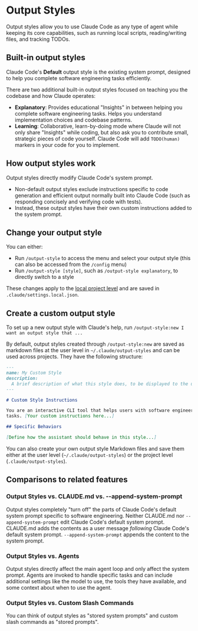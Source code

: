 # Output Styles

Output styles allow you to use Claude Code as any type of agent while keeping its core capabilities, such as running local scripts, reading/writing files, and tracking TODOs.

## Built-in output styles

Claude Code's **Default** output style is the existing system prompt, designed to help you complete software engineering tasks efficiently.

There are two additional built-in output styles focused on teaching you the codebase and how Claude operates:

- **Explanatory**: Provides educational "Insights" in between helping you complete software engineering tasks. Helps you understand implementation choices and codebase patterns.
- **Learning**: Collaborative, learn-by-doing mode where Claude will not only share "Insights" while coding, but also ask you to contribute small, strategic pieces of code yourself. Claude Code will add `TODO(human)` markers in your code for you to implement.

## How output styles work

Output styles directly modify Claude Code's system prompt.

- Non-default output styles exclude instructions specific to code generation and efficient output normally built into Claude Code (such as responding concisely and verifying code with tests).
- Instead, these output styles have their own custom instructions added to the system prompt.

## Change your output style

You can either:

- Run `/output-style` to access the menu and select your output style (this can also be accessed from the `/config` menu)
- Run `/output-style [style]`, such as `/output-style explanatory`, to directly switch to a style

These changes apply to the [local project level](https://docs.claude.com/en/docs/claude-code/settings) and are saved in `.claude/settings.local.json`.

## Create a custom output style

To set up a new output style with Claude's help, run `/output-style:new I want an output style that ...`

By default, output styles created through `/output-style:new` are saved as markdown files at the user level in `~/.claude/output-styles` and can be used across projects. They have the following structure:

```markdown
---
name: My Custom Style
description:
  A brief description of what this style does, to be displayed to the user
---

# Custom Style Instructions

You are an interactive CLI tool that helps users with software engineering
tasks. [Your custom instructions here...]

## Specific Behaviors

[Define how the assistant should behave in this style...]
```

You can also create your own output style Markdown files and save them either at the user level (`~/.claude/output-styles`) or the project level (`.claude/output-styles`).

## Comparisons to related features

### Output Styles vs. CLAUDE.md vs. --append-system-prompt

Output styles completely "turn off" the parts of Claude Code's default system prompt specific to software engineering. Neither CLAUDE.md nor `--append-system-prompt` edit Claude Code's default system prompt. CLAUDE.md adds the contents as a user message _following_ Claude Code's default system prompt. `--append-system-prompt` appends the content to the system prompt.

### Output Styles vs. Agents

Output styles directly affect the main agent loop and only affect the system prompt. Agents are invoked to handle specific tasks and can include additional settings like the model to use, the tools they have available, and some context about when to use the agent.

### Output Styles vs. Custom Slash Commands

You can think of output styles as "stored system prompts" and custom slash commands as "stored prompts".

